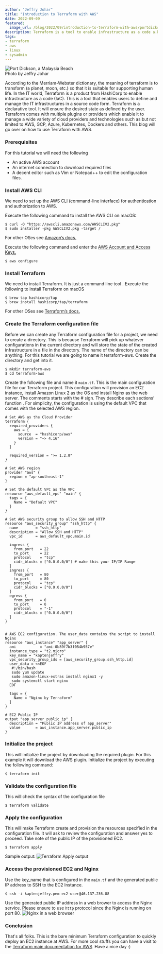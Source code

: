 ```yaml
---
author: "Jeffry Johar"
title: "Introduction to Terraform with AWS"
date: 2022-09-09
featured:
  image_url: /blog/2022/09/introduction-to-terraform-with-aws/portdickson.webp
description: Terraform is a tool to enable infrastructure as a code a.k.a IaC
tags:
- terraform
- aws
- linux
- sysadmin
---
```


![Port Dickson, a Malaysia Beach](/blog/2022/09/introduction-to-terraform-with-aws/portdickson.webp)<br>
Photo by Jeffry Johar
<!--- https://www.pexels.com/photo/malaysia-rocky-beach-hotel-by-the-beach-avilion-13550224/ --->

According to the Merriam-Webster dictionary, the meaning of terraform is to transform (a planet, moon, etc.) so that it is suitable for supporting human life. In the IT world, Terraform is a product from HashiCorp to enable infrastructure as a code (IaC). This is a tool that enables users to define and manage the IT infrastructures in a source code form. Terraform is a declarative tool. It will ensure the desired state as defined by the user. Terraform comes with multiple plugins or providers which enable it to manage a wide variety of cloud providers and technologies such as but not limited to AWS, GCP, Azure, Kubernetes, Dockers and others. This blog will go over on how to use Terraform with AWS. 

### Prerequisites
For this tutorial we will need the following
- An active AWS account
- An internet connection to download required files
- A decent editor such as Vim or Notepad++ to edit the configuration files. 

### Install AWS CLI
We need to set up the AWS CLI (command-line interface) for authentication and authorization to AWS.
 
Execute the following command to install the AWS CLI on macOS:
```plain 
$ curl -O "https://awscli.amazonaws.com/AWSCLIV2.pkg"
$ sudo installer -pkg AWSCLIV2.pkg -target /
```
 
For other OSes see [Amazon’s docs.]( https://docs.aws.amazon.com/cli/latest/userguide/getting-started-install.html)
 
 
Execute the following command and enter the [AWS Account and Access Keys.]( https://docs.aws.amazon.com/powershell/latest/userguide/pstools-appendix-sign-up.html)
```plain 
$ aws configure
```

### Install Terraform
We need to install Terraform. It is just a command line tool . Execute the following to install Terraform on macOS
```plain
$ brew tap hashicorp/tap
$ brew install hashicorp/tap/terraform
```
For other OSes see [Terraform’s docs.](https://learn.hashicorp.com/tutorials/terraform/install-cli)

### Create the Terraform configuration file
Before we can create any Terraform configuration file for a project, we need to create a directory. This is because Terraform will pick up whatever configurations in the current directory and will store the state of the created infrastructure in a file in the directory. The name of the directory can be anything. For this tutorial we are going to name it terraform-aws. Create the directory and get into it. 
```plain 
$ mkdir terraform-aws
$ cd terraform-aws
```
 
Create the following file and name it `main.tf`. This is the main configuration file for our Terraform project. This configuration will provision an EC2 instance, install Amazon Linux 2 as the OS and  install Nginx as the web server.  The comments starts with the # sign. They describe each sections’ function . For simplicity, the configuration is using the default VPC that comes with the selected AWS region.
```plain
# Set AWS as the Cloud Provider
terraform {
  required_providers {
    aws = {
      source  = "hashicorp/aws"
      version = "~> 4.16"
    }
  }

  required_version = ">= 1.2.0"
}

# Set AWS region
provider "aws" {
  region = "ap-southeast-1"
}

# Set the default VPC as the VPC
resource "aws_default_vpc" "main" {
  tags = {
    Name = "Default VPC"
  }
}

# Set AWS security group to allow SSH and HTTP
resource "aws_security_group" "ssh_http" {
  name        = "ssh_http"
  description = "Allow SSH and HTTP"
  vpc_id      = aws_default_vpc.main.id

  ingress {
    from_port   = 22
    to_port     = 22
    protocol    = "tcp"
    cidr_blocks = ["0.0.0.0/0"] # make this your IP/IP Range
  }
  ingress {
    from_port   = 80
    to_port     = 80
    protocol    = "tcp"
    cidr_blocks = ["0.0.0.0/0"]
  }
  egress {
    from_port   = 0
    to_port     = 0
    protocol    = "-1"
    cidr_blocks = ["0.0.0.0/0"]
  }
}


# AWS EC2 configuration. The user_data contains the script to install Nginx
resource "aws_instance" "app_server" {
  ami           = "ami-0b89f7b3f054b957e"
  instance_type = "t2.micro"
  key_name = "kaptenjeffry"
  vpc_security_group_ids = [aws_security_group.ssh_http.id]
  user_data = <<EOF
   #!/bin/bash
   sudo yum update
   sudo amazon-linux-extras install nginx1 -y
   sudo systemctl start nginx
  EOF

  tags = {
    Name = "Nginx by Terraform"
  }
}

# EC2 Public IP
output "app_server_public_ip" {
  description = "Public IP address of app_server"
  value       = aws_instance.app_server.public_ip
}
```

### Initialize the project
This will initialize the project by downloading the required plugin. For this example it will download the AWS plugin. Initialize the project by executing the following command:
```plain
$ terraform init
```

### Validate the configuration file
This will check the syntax of the configuration file
```plain
$ terraform validate
```

### Apply the configuration 
This will make Terraform create and provision the resources specified in the configuration file. It will ask to review the configuration and answer yes to proceed. Take note of the public IP of the provisioned EC2.
```plain
$ terraform apply
```

Sample output:
![Terraform Apply output](/blog/2022/09/introduction-to-terraform-with-aws/blog08-01.webp)<br>

 
### Access the provisioned EC2 and Nginx
Use the key_name that is configured in the `main.tf` and the generated public IP address to SSH to the EC2 Instance. 
```plain
$ ssh -i kaptenjeffry.pem ec2-user@46.137.236.88
```

Use the generated public IP address in a web brower to access the Nginx service. Please ensure to use `http` protocol since the Nginx is running on port 80. 
![Nginx in a web browser](/blog/2022/09/introduction-to-terraform-with-aws/blog08-02.webp)<br>


### Conclusion

That's all folks. This is the bare minimum Terraform configuration to quickly deploy an EC2 instance at AWS. For more cool stuffs you can have a visit to the [Terraform main documentation for AWS](https://registry.terraform.io/providers/hashicorp/aws/latest/docs). Have a nice day :)


